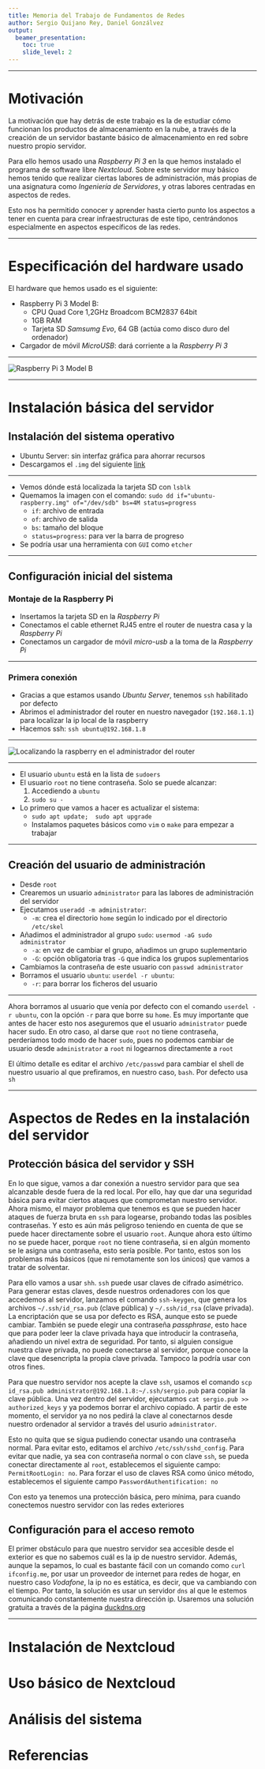 ```yaml
---
title: Memoria del Trabajo de Fundamentos de Redes
author: Sergio Quijano Rey, Daniel Gonzálvez
output:
  beamer_presentation:
    toc: true
    slide_level: 2
---
```


--------------------------------------------------------------------------------

# Motivación

La motivación que hay detrás de este trabajo es la de estudiar cómo funcionan los productos de almacenamiento en la nube, a través de la creación de un servidor bastante básico de almacenamiento en red sobre nuestro propio servidor. 

Para ello hemos usado una *Raspberry Pi 3* en la que hemos instalado el programa de software libre *Nextcloud*. Sobre este servidor muy básico hemos tenido que realizar ciertas labores de administración, más propias de una asignatura como *Ingeniería de Servidores*, y otras labores centradas en aspectos de redes. 

Esto nos ha permitido conocer y aprender hasta cierto punto los aspectos a tener en cuenta para crear infraestructuras de este tipo, centrándonos especialmente en aspectos específicos de las redes.

--------------------------------------------------------------------------------

# Especificación del hardware usado

El hardware que hemos usado es el siguiente:

* Raspberry Pi 3 Model B:
    * CPU Quad Core 1,2GHz Broadcom BCM2837 64bit
    * 1GB RAM
    * Tarjeta SD *Samsumg Evo*, 64 GB (actúa como disco duro del ordenador)
* Cargador de móvil *MicroUSB*: dará corriente a la *Raspberry Pi 3*

---

![Raspberry Pi 3 Model B](./Imagenes/raspberry.jpg)

--------------------------------------------------------------------------------

# Instalación básica del servidor

## Instalación del sistema operativo

* Ubuntu Server: sin interfaz gráfica para ahorrar recursos
* Descargamos el `.img` del siguiente [link](https://ubuntu.com/download/iot/raspberry-pi)

---

* Vemos dónde está localizada la tarjeta SD con `lsblk`
* Quemamos la imagen con el comando: `sudo dd if="ubuntu-raspberry.img" of="/dev/sdb" bs=4M status=progress`
    * `if`: archivo de entrada
    * `of`: archivo de salida
    * `bs`: tamaño del bloque
    * `status=progress`: para ver la barra de progreso
* Se podría usar una herramienta con `GUI` como `etcher`

---

## Configuración inicial del sistema

### Montaje de la Raspberry Pi

* Insertamos la tarjeta SD en la *Raspberry Pi*
* Conectamos el cable ethernet RJ45 entre el router de nuestra casa y la *Raspberry Pi*
* Conectamos un cargador de móvil *micro-usb* a la toma de la *Raspberry Pi*

---

### Primera conexión

* Gracias a que estamos usando *Ubuntu Server*, tenemos `ssh` habilitado por defecto
* Abrimos el administrador del router en nuestro navegador (`192.168.1.1`) para localizar la ip local de la raspberry
* Hacemos ssh: `ssh ubuntu@192.168.1.8`

---

![Localizando la raspberry en el administrador del router](localizar_raspberry.png)

---

* El usuario `ubuntu` está en la lista de `sudoers`
* El usuario `root` no tiene contraseña. Solo se puede alcanzar:
    1. Accediendo a `ubuntu`
    2. `sudo su -`
* Lo primero que vamos a hacer es actualizar el sistema:
    * `sudo apt update;  sudo apt upgrade`
    * Instalamos paquetes básicos como `vim` o `make` para empezar a trabajar

---

## Creación del usuario de administración

* Desde `root`
* Crearemos un usuario `administrator` para las labores de administración del servidor
* Ejecutamos `useradd -m administrator`:
    * `-m`: crea el directorio `home` según lo indicado por el directorio `/etc/skel`
* Añadimos el administrador al grupo `sudo`: `usermod -aG sudo administrator`
    * `-a`: en vez de cambiar el grupo, añadimos un grupo suplementario
    * `-G`: opción obligatoria tras `-G` que indica los grupos suplementarios
* Cambiamos la contraseña de este usuario con `passwd administrator`
* Borramos el usuario `ubuntu`: `userdel -r ubuntu`:
    * `-r`: para borrar los ficheros del usuario

---




Ahora borramos al usuario que venía por defecto con el comando `userdel -r ubuntu`, con la opción `-r` para que borre su `home`. Es muy importante que antes de hacer esto nos aseguremos que el usuario `administrator` puede hacer sudo. En otro caso, al darse que `root` no tiene contraseña, perderíamos todo modo de hacer `sudo`, pues no podemos cambiar de usuario desde `administrator` a `root` ni logearnos directamente a `root`

El último detalle es editar el archivo `/etc/passwd` para cambiar el shell de nuestro usuario al que prefiramos, en nuestro caso, `bash`. Por defecto usa `sh`

--------------------------------------------------------------------------------

# Aspectos de Redes en la instalación del servidor

## Protección básica del servidor y SSH

En lo que sigue, vamos a dar conexión a nuestro servidor para que sea alcanzable desde fuera de la red local. Por ello, hay que dar una seguridad básica para evitar ciertos ataques que comprometan nuestro servidor. Ahora mismo, el mayor problema que tenemos es que se pueden hacer ataques de fuerza bruta en `ssh` para logearse, probando todas las posibles contraseñas. Y esto es aún más peligroso teniendo en cuenta de que se puede hacer directamente sobre el usuario `root`. Aunque ahora esto último no se puede hacer, porque `root` no tiene contraseña, si en algún momento se le asigna una contraseña, esto sería posible. Por tanto, estos son los problemas más básicos (que ni remotamente son los únicos) que vamos a tratar de solventar.

Para ello vamos a usar `shh`. `ssh` puede usar claves de cifrado asimétrico. Para generar estas claves, desde nuestros ordenadores con los que accedemos al servidor, lanzamos el comando `ssh-keygen`, que genera los archivos `~/.ssh/id_rsa.pub` (clave pública) y `~/.ssh/id_rsa` (clave privada). La encriptación que se usa por defecto es RSA, aunque esto se puede cambiar. También se puede elegir una contraseña *passphrase*, esto hace que para poder leer la clave privada haya que introducir la contraseña, añadiendo un nivel extra de seguridad. Por tanto, si alguien consigue nuestra clave privada, no puede conectarse al servidor, porque conoce la clave que desencripta la propia clave privada. Tampoco la podría usar con otros fines. 

Para que nuestro servidor nos acepte la clave `ssh`, usamos el comando `scp id_rsa.pub administrator@192.168.1.8:~/.ssh/sergio.pub` para copiar la clave pública. Una vez dentro del servidor, ejecutamos `cat sergio.pub >> authorized_keys` y ya podemos borrar el archivo copiado. A partir de este momento, el servidor ya no nos pedirá la clave al conectarnos desde nuestro ordenador al servidor a través del usurio `administrator`.

Esto no quita que se sigua pudiendo conectar usando una contraseña normal. Para evitar esto, editamos el archivo `/etc/ssh/sshd_config`. Para evitar que nadie, ya sea con contraseña normal o con clave `ssh`, se pueda conectar directamente al `root`, establecemos el siguiente campo: `PermitRootLogin: no`. Para forzar el uso de claves RSA como único método, establecemos el siguiente campo `PasswordAuthentification: no`

Con esto ya tenemos una protección básica, pero mínima, para cuando conectemos nuestro servidor con las redes exteriores

## Configuración para el acceso remoto

El primer obstáculo para que nuestro servidor sea accesible desde el exterior es que no sabemos cuál es la ip de nuestro servidor. Además, aunque la sepamos, lo cual es bastante fácil con un comando como `curl ifconfig.me`, por usar un proveedor de internet para redes de hogar, en nuestro caso *Vodafone*, la ip no es estática, es decir, que va cambiando con el tiempo. Por tanto, la solución es usar un servidor `dns` al que le estemos comunicando constantemente nuestra dirección ip. Usaremos una solución gratuita a través de la página [duckdns.org](duckdns.org)

--------------------------------------------------------------------------------

# Instalación de Nextcloud

# Uso básico de Nextcloud

# Análisis del sistema

# Referencias
